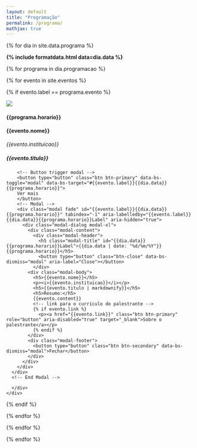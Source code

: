 ```yaml
---
layout: default
title: "Programação"
permalink: /programa/
mathjax: true
---
```


<div class="container-md my-2">

<div class="col border m-2 bg-light">

{% for dia in site.data.programa %}

<div class="alert bg-success bg-gradient text-white" role="alert">
  <b>{% include formatdata.html data=dia.data %}</b>
</div>

{% for programa in dia.programacao %}

{% for evento in site.eventos %}

{% if evento.label == programa.evento %}

<div class="card m-3">
  <div class="row g-0">
    <div class="col-md-3">
      <img src="{{site.baseurl}}/img/eventos/{{evento.img}}" class="img-fluid card-img-top">
    </div>
    <div class="col-md-9">
      <div class="card-body">
        <h4 class="card-title">{{programa.horario}}</h4>
        <h4 class="card-title">{{evento.nome}}</h4>
        <p><i>{{evento.instituicao}}</i></p>
        <h5>{{evento.titulo}}</h5>

        <!-- Button trigger modal -->
        <button type="button" class="btn btn-primary" data-bs-toggle="modal" data-bs-target="#{{evento.label}}{{dia.data}}{{programa.horario}}">
        Ver mais
        </button>
        <!-- Modal -->
        <div class="modal fade" id="{{evento.label}}{{dia.data}}{{programa.horario}}" tabindex="-1" aria-labelledby="{{evento.label}}{{dia.data}}{{programa.horario}}Label" aria-hidden="true">
          <div class="modal-dialog modal-xl">
            <div class="modal-content">
              <div class="modal-header">
                <h5 class="modal-title" id="{{dia.data}}{{programa.horario}}Label">{{dia.data | date: "%d/%m/%Y"}} {{programa.horario}}</h5>
                <button type="button" class="btn-close" data-bs-dismiss="modal" aria-label="Close"></button>
              </div>
            <div class="modal-body">
              <h5>{{evento.nome}}</h5>
              <p><i>{{evento.instituicao}}</i></p>
              <h5>{{evento.titulo | markdownify}}</h5>
              <h5>Resumo:</h5>
              {{evento.content}}
              <!-- link para o currículo do palestrante -->
              {% if evento.link %}
                <p><a href="{{evento.link}}" class="btn btn-primary" role="button" aria-disabled="true" target="_blank">Sobre o palestrante</a></p>
              {% endif %}
            </div>
            <div class="modal-footer">
              <button type="button" class="btn btn-secondary" data-bs-dismiss="modal">Fechar</button>
            </div>
          </div>
        </div>
      </div>
      <!-- End Modal -->
        
      </div>
    </div>
  </div>
</div>

{% endif %}

{% endfor %}

{% endfor %}

{% endfor %}

</div>
</div>